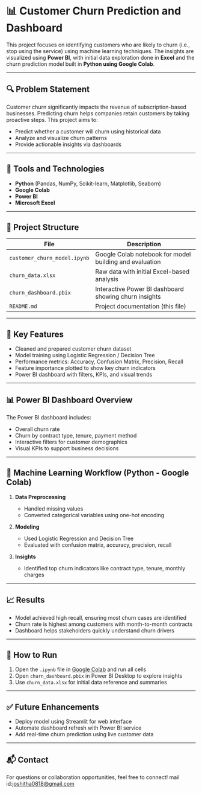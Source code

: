 # 📊 Customer Churn Prediction and Dashboard

This project focuses on identifying customers who are likely to churn (i.e., stop using the service) using machine learning techniques. The insights are visualized using **Power BI**, with initial data exploration done in **Excel** and the churn prediction model built in **Python using Google Colab**.

---

## 🔍 Problem Statement

Customer churn significantly impacts the revenue of subscription-based businesses. Predicting churn helps companies retain customers by taking proactive steps. This project aims to:
- Predict whether a customer will churn using historical data
- Analyze and visualize churn patterns
- Provide actionable insights via dashboards

---

## 🧰 Tools and Technologies

- **Python** (Pandas, NumPy, Scikit-learn, Matplotlib, Seaborn)
- **Google Colab**
- **Power BI**
- **Microsoft Excel**

---

## 📁 Project Structure

| File | Description |
|------|-------------|
| `customer_churn_model.ipynb` | Google Colab notebook for model building and evaluation |
| `churn_data.xlsx` | Raw data with initial Excel-based analysis |
| `churn_dashboard.pbix` | Interactive Power BI dashboard showing churn insights |
| `README.md` | Project documentation (this file) |

---

## 📌 Key Features

- Cleaned and prepared customer churn dataset
- Model training using Logistic Regression / Decision Tree
- Performance metrics: Accuracy, Confusion Matrix, Precision, Recall
- Feature importance plotted to show key churn indicators
- Power BI dashboard with filters, KPIs, and visual trends

---

## 📊 Power BI Dashboard Overview

The Power BI dashboard includes:
- Overall churn rate
- Churn by contract type, tenure, payment method
- Interactive filters for customer demographics
- Visual KPIs to support business decisions

---

## 🧠 Machine Learning Workflow (Python - Google Colab)

1. **Data Preprocessing**  
   - Handled missing values  
   - Converted categorical variables using one-hot encoding

2. **Modeling**  
   - Used Logistic Regression and Decision Tree  
   - Evaluated with confusion matrix, accuracy, precision, recall

3. **Insights**  
   - Identified top churn indicators like contract type, tenure, monthly charges

---

## 📈 Results

- Model achieved high recall, ensuring most churn cases are identified
- Churn rate is highest among customers with month-to-month contracts
- Dashboard helps stakeholders quickly understand churn drivers

---

## 🚀 How to Run

1. Open the `.ipynb` file in [Google Colab](https://colab.research.google.com) and run all cells
2. Open `churn_dashboard.pbix` in Power BI Desktop to explore insights
3. Use `churn_data.xlsx` for initial data reference and summaries

---

## ✅ Future Enhancements

- Deploy model using Streamlit for web interface
- Automate dashboard refresh with Power BI service
- Add real-time churn prediction using live customer data

---

## 📬 Contact

For questions or collaboration opportunities, feel free to connect!
mail id:joshitha0818@gmail.com
